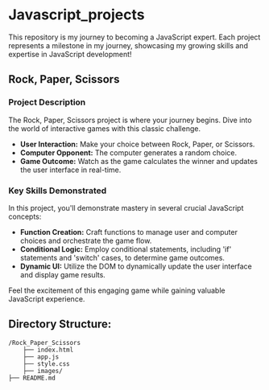 # Javascript_projects
This repository is my journey to becoming a JavaScript expert. Each project represents a milestone in my journey, showcasing my growing skills and expertise in JavaScript development!

## Rock, Paper, Scissors

### Project Description

The Rock, Paper, Scissors project is where your journey begins. Dive into the world of interactive games with this classic challenge.

- **User Interaction:** Make your choice between Rock, Paper, or Scissors.
- **Computer Opponent:** The computer generates a random choice.
- **Game Outcome:** Watch as the game calculates the winner and updates the user interface in real-time.

### Key Skills Demonstrated

In this project, you'll demonstrate mastery in several crucial JavaScript concepts:

- **Function Creation:** Craft functions to manage user and computer choices and orchestrate the game flow.
- **Conditional Logic:** Employ conditional statements, including 'if' statements and 'switch' cases, to determine game outcomes.
- **Dynamic UI:** Utilize the DOM to dynamically update the user interface and display game results.

Feel the excitement of this engaging game while gaining valuable JavaScript experience.

## Directory Structure:
```plaintext
/Rock_Paper_Scissors
    ├── index.html
    ├── app.js
    ├── style.css
    ├── images/
├── README.md
  
